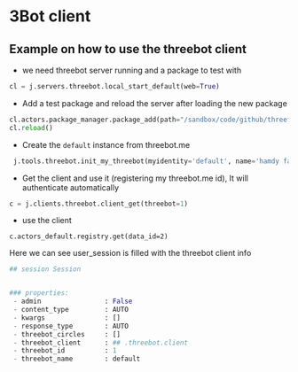 # 3Bot client

## Example on how to use the threebot client

- we need threebot server running and a package to test with

```python
cl = j.servers.threebot.local_start_default(web=True)
```

- Add a test package and reload the server after loading the new package

```python
cl.actors.package_manager.package_add(path="/sandbox/code/github/threefoldtech/jumpscaleX_threebot/ThreeBotPackages/tfgrid/registry")
cl.reload()
```

- Create the `default` instance from threebot.me

```python
 j.tools.threebot.init_my_threebot(myidentity='default', name='hamdy farag', email='ham1dy@d.com', description=None, ipaddr='127.0.0.1', interactive=False)```
```

- Get the client and use it (registering my threebot.me id), It will authenticate automatically

```python
c = j.clients.threebot.client_get(threebot=1)
```

- use the client

```python3
c.actors_default.registry.get(data_id=2)
```

Here we can see user_session is filled with the threebot client info

```python
## session Session


### properties:
 - admin                : False
 - content_type         : AUTO
 - kwargs               : []
 - response_type        : AUTO
 - threebot_circles     : []
 - threebot_client      : ## .threebot.client
 - threebot_id          : 1
 - threebot_name        : default
```
